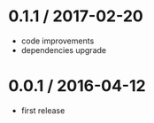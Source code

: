 0.1.1 / 2017-02-20
==================
  * code improvements
  * dependencies upgrade
  
0.0.1 / 2016-04-12
==================

  * first release

